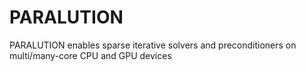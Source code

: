 # PARALUTION
PARALUTION enables sparse iterative solvers and preconditioners on multi/many-core CPU and GPU devices
